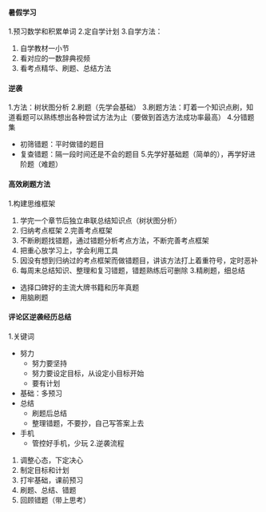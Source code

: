 #### 暑假学习
1.预习数学和积累单词
2.定自学计划
3.自学方法：
1. 自学教材一小节
2. 看对应的一数辞典视频
3. 看考点精华、刷题、总结方法
#### 逆袭
1.方法：树状图分析
2.刷题（先学会基础）
3.刷题方法：盯着一个知识点刷，知道看题可以熟练想出各种尝试方法为止（要做到首选方法成功率最高）
4.分错题集
- 初筛错题：平时做错的题目
- 复查错题：隔一段时间还是不会的题目
5.先学好基础题（简单的），再学好进阶题（难题）
#### 高效刷题方法
1.构建思维框架
1. 学完一个章节后独立串联总结知识点（树状图分析）
2. 归纳考点框架
2.完善考点框架
1. 不断刷题找错题，通过错题分析考点方法，不断完善考点框架
2. 把重心放学习上，学会利用工具
3. 因没有想到归纳过的考点框架而做错题目，讲该方法打上着重符号，定时恶补
4. 每周末总结知识、整理和复习错题，错题熟练后可删除
3.精刷题，细总结
- 选择口碑好的主流大牌书籍和历年真题
- 用脑刷题
#### 评论区逆袭经历总结
1.关键词
- 努力
    - 努力要坚持
    - 努力要设定目标，从设定小目标开始
    - 要有计划
- 基础：多预习
- 总结
    - 刷题后总结
    - 整理错题，不要抄，自己写答案上去
- 手机
    - 管控好手机，少玩
2.逆袭流程
1. 调整心态，下定决心
2. 制定目标和计划
3. 打牢基础，课前预习
4. 刷题、总结、错题
5. 回顾错题（带上思考）
